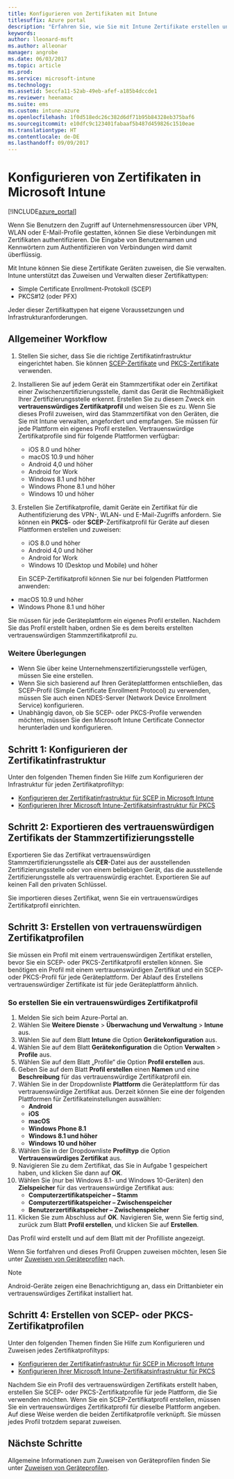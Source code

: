 ```yaml
---
title: Konfigurieren von Zertifikaten mit Intune
titlesuffix: Azure portal
description: "Erfahren Sie, wie Sie mit Intune Zertifikate erstellen und zuweisen, mit denen Sie WLAN-, VPN- und andere Verbindungen sichern können.\""
keywords: 
author: lleonard-msft
ms.author: alleonar
manager: angrobe
ms.date: 06/03/2017
ms.topic: article
ms.prod: 
ms.service: microsoft-intune
ms.technology: 
ms.assetid: 5eccfa11-52ab-49eb-afef-a185b4dccde1
ms.reviewer: heenamac
ms.suite: ems
ms.custom: intune-azure
ms.openlocfilehash: 1f0d518edc26c382d6df71b95b84328eb375baf6
ms.sourcegitcommit: e10dfc9c123401fabaaf5b487d459826c1510eae
ms.translationtype: HT
ms.contentlocale: de-DE
ms.lasthandoff: 09/09/2017
---
```

# <a name="how-to-configure-certificates-in-microsoft-intune"></a>Konfigurieren von Zertifikaten in Microsoft Intune

[!INCLUDE[azure_portal](./includes/azure_portal.md)]

Wenn Sie Benutzern den Zugriff auf Unternehmensressourcen über VPN, WLAN oder E-Mail-Profile gestatten, können Sie diese Verbindungen mit Zertifikaten authentifizieren. Die Eingabe von Benutzernamen und Kennwörtern zum Authentifizieren von Verbindungen wird damit überflüssig.

Mit Intune können Sie diese Zertifikate Geräten zuweisen, die Sie verwalten. Intune unterstützt das Zuweisen und Verwalten dieser Zertifikattypen:

- Simple Certificate Enrollment-Protokoll (SCEP)
- PKCS#12 (oder PFX)

Jeder dieser Zertifikattypen hat eigene Voraussetzungen und Infrastrukturanforderungen.

## <a name="general-workflow"></a>Allgemeiner Workflow

1. Stellen Sie sicher, dass Sie die richtige Zertifikatinfrastruktur eingerichtet haben. Sie können [SCEP-Zertifikate](certificates-scep-configure.md) und [PKCS-Zertifikate](certficates-pfx-configure.md) verwenden.
2. Installieren Sie auf jedem Gerät ein Stammzertifikat oder ein Zertifikat einer Zwischenzertifizierungsstelle, damit das Gerät die Rechtmäßigkeit Ihrer Zertifizierungsstelle erkennt. Erstellen Sie zu diesem Zweck ein **vertrauenswürdiges Zertifikatprofil** und weisen Sie es zu. Wenn Sie dieses Profil zuweisen, wird das Stammzertifikat von den Geräten, die Sie mit Intune verwalten, angefordert und empfangen. Sie müssen für jede Plattform ein eigenes Profil erstellen. Vertrauenswürdige Zertifikatprofile sind für folgende Plattformen verfügbar:
    - iOS 8.0 und höher
    - macOS 10.9 und höher
    - Android 4,0 und höher
    - Android for Work
    - Windows 8.1 und höher
    - Windows Phone 8.1 und höher
    - Windows 10 und höher
3. Erstellen Sie Zertifikatprofile, damit Geräte ein Zertifikat für die Authentifizierung des VPN-, WLAN- und E-Mail-Zugriffs anfordern. Sie können ein **PKCS**- oder **SCEP**-Zertifikatprofil für Geräte auf diesen Plattformen erstellen und zuweisen:
    - iOS 8.0 und höher
    - Android 4,0 und höher
    - Android for Work
    - Windows 10 (Desktop und Mobile) und höher

    Ein SCEP-Zertifikatprofil können Sie nur bei folgenden Plattformen anwenden:

-   macOS 10.9 und höher
-   Windows Phone 8.1 und höher

Sie müssen für jede Geräteplattform ein eigenes Profil erstellen. Nachdem Sie das Profil erstellt haben, ordnen Sie es dem bereits erstellten vertrauenswürdigen Stammzertifikatprofil zu.

### <a name="further-considerations"></a>Weitere Überlegungen

- Wenn Sie über keine Unternehmenszertifizierungsstelle verfügen, müssen Sie eine erstellen.
- Wenn Sie sich basierend auf Ihren Geräteplattformen entschließen, das SCEP-Profil (Simple Certificate Enrollment Protocol) zu verwenden, müssen Sie auch einen NDES-Server (Network Device Enrollment Service) konfigurieren.
- Unabhängig davon, ob Sie SCEP- oder PKCS-Profile verwenden möchten, müssen Sie den Microsoft Intune Certificate Connector herunterladen und konfigurieren.


## <a name="step-1--configure-your-certificate-infrastructure"></a>Schritt 1: Konfigurieren der Zertifikatinfrastruktur

Unter den folgenden Themen finden Sie Hilfe zum Konfigurieren der Infrastruktur für jeden Zertifikatprofiltyp:

- [Konfigurieren der Zertifikatinfrastruktur für SCEP in Microsoft Intune](certificates-scep-configure.md)
- [Konfigurieren Ihrer Microsoft Intune-Zertifikatsinfrastruktur für PKCS](certficates-pfx-configure.md)


## <a name="step-2---export-your-trusted-root-ca-certificate"></a>Schritt 2: Exportieren des vertrauenswürdigen Zertifikats der Stammzertifizierungsstelle

Exportieren Sie das Zertifikat vertrauenswürdigen Stammzertifizierungsstelle als **CER**-Datei aus der ausstellenden Zertifizierungsstelle oder von einem beliebigen Gerät, das die ausstellende Zertifizierungsstelle als vertrauenswürdig erachtet. Exportieren Sie auf keinen Fall den privaten Schlüssel.

Sie importieren dieses Zertifikat, wenn Sie ein vertrauenswürdiges Zertifikatprofil einrichten.

## <a name="step-3-create-trusted-certificate-profiles"></a>Schritt 3: Erstellen von vertrauenswürdigen Zertifikatprofilen
Sie müssen ein Profil mit einem vertrauenswürdigen Zertifikat erstellen, bevor Sie ein SCEP- oder PKCS-Zertifikatprofil erstellen können. Sie benötigen ein Profil mit einem vertrauenswürdigen Zertifikat und ein SCEP- oder PKCS-Profil für jede Geräteplattform. Der Ablauf des Erstellens vertrauenswürdiger Zertifikate ist für jede Geräteplattform ähnlich.

### <a name="to-create-a-trusted-certificate-profile"></a>So erstellen Sie ein vertrauenswürdiges Zertifikatprofil

1. Melden Sie sich beim Azure-Portal an.
2. Wählen Sie **Weitere Dienste** > **Überwachung und Verwaltung** > **Intune** aus.
3. Wählen Sie auf dem Blatt **Intune** die Option **Gerätekonfiguration** aus.
2. Wählen Sie auf dem Blatt **Gerätekonfiguration** die Option **Verwalten** > **Profile** aus.
3. Wählen Sie auf dem Blatt „Profile“ die Option **Profil erstellen** aus.
4. Geben Sie auf dem Blatt **Profil erstellen** einen **Namen** und eine **Beschreibung** für das vertrauenswürdige Zertifikatprofil ein.
5. Wählen Sie in der Dropdownliste **Plattform** die Geräteplattform für das vertrauenswürdige Zertifikat aus. Derzeit können Sie eine der folgenden Plattformen für Zertifikateinstellungen auswählen:
    - **Android**
    - **iOS**
    - **macOS**
    - **Windows Phone 8.1**
    - **Windows 8.1 und höher**
    - **Windows 10 und höher**
6. Wählen Sie in der Dropdownliste **Profiltyp** die Option **Vertrauenswürdiges Zertifikat** aus.
7. Navigieren Sie zu dem Zertifikat, das Sie in Aufgabe 1 gespeichert haben, und klicken Sie dann auf **OK**.
8. Wählen Sie (nur bei Windows 8.1- und Windows 10-Geräten) den **Zielspeicher** für das vertrauenswürdige Zertifikat aus:
    - **Computerzertifikatspeicher – Stamm**
    - **Computerzertifikatspeicher – Zwischenspeicher**
    - **Benutzerzertifikatspeicher – Zwischenspeicher**
8. Klicken Sie zum Abschluss auf **OK**. Navigieren Sie, wenn Sie fertig sind, zurück zum Blatt **Profil erstellen**, und klicken Sie auf **Erstellen**.

Das Profil wird erstellt und auf dem Blatt mit der Profilliste angezeigt.

Wenn Sie fortfahren und dieses Profil Gruppen zuweisen möchten, lesen Sie unter [Zuweisen von Geräteprofilen](device-profile-assign.md) nach.


> [!Note]
> Android-Geräte zeigen eine Benachrichtigung an, dass ein Drittanbieter ein vertrauenswürdiges Zertifikat installiert hat.

## <a name="step-4-create-scep-or-pkcs-certificate-profiles"></a>Schritt 4: Erstellen von SCEP- oder PKCS-Zertifikatprofilen

Unter den folgenden Themen finden Sie Hilfe zum Konfigurieren und Zuweisen jedes Zertifikatprofiltyps:

- [Konfigurieren der Zertifikatinfrastruktur für SCEP in Microsoft Intune](certificates-scep-configure.md)
- [Konfigurieren Ihrer Microsoft Intune-Zertifikatsinfrastruktur für PKCS](certficates-pfx-configure.md)

Nachdem Sie ein Profil des vertrauenswürdigen Zertifikats erstellt haben, erstellen Sie SCEP- oder PKCS-Zertifikatprofile für jede Plattform, die Sie verwenden möchten. Wenn Sie ein SCEP-Zertifikatprofil erstellen, müssen Sie ein vertrauenswürdiges Zertifikatprofil für dieselbe Plattform angeben. Auf diese Weise werden die beiden Zertifikatprofile verknüpft. Sie müssen jedes Profil trotzdem separat zuweisen.


## <a name="next-steps"></a>Nächste Schritte
Allgemeine Informationen zum Zuweisen von Geräteprofilen finden Sie unter [Zuweisen von Geräteprofilen](device-profile-assign.md).
